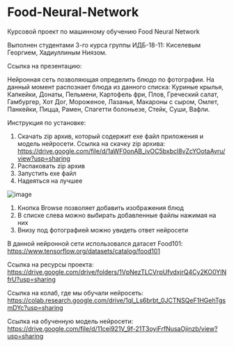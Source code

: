 # Food-Neural-Network
Курсовой проект по машинному обучению Food Neural Network

Выполнен студентами 3-го курса группы ИДБ-18-11: Киселевым Георгием, Хадиуллиным Ниязом.

Ссылка на презентацию: 

Нейронная сеть позволяющая определить блюдо по фотографии. На данный момент распознает блюда из данного списка: Куриные крылья, Капкейки, Донаты, Пельмени, Картофель фри, Плов, Греческий салат, Гамбургер, Хот Дог, Мороженое, Лазанья, Макароны с сыром, Омлет, Панкейки, Пицца, Рамен, Спагетти болоньезе, Стейк, Суши, Вафли.

Инструкция по установке:
1. Скачать zip архив, который содержит exe файл приложения и модель нейросети.
Ссылка на скачку zip архива: https://drive.google.com/file/d/1aWF0onAB_ivOC5bxbcl8vZcYOotaAvru/view?usp=sharing
2. Распаковать zip архив
3. Запустить exe файл
4. Надеяться на лучшее


![image](https://user-images.githubusercontent.com/48309562/121598732-c7002c00-ca4a-11eb-83c4-c3c213b7a76f.png)

1. Кнопка Browse позволяет добавить изображения блюд
2. В списке слева можно выбирать добавленные файлы нажимая на них
3. Внизу под фотографией можно увидеть ответ нейросети

В данной нейронной сети использовался датасет Food101:
https://www.tensorflow.org/datasets/catalog/food101

Ссылка на ресурсы проекта:
https://drive.google.com/drive/folders/1VpNezTLCVrpUfvdxjrQ4Cy2KO0YlNfrU?usp=sharing

Ссылка на колаб, где мы обучали нейросеть: 
https://colab.research.google.com/drive/1ql_Ls6brbt_0JCTNSQeF1HGehTgsmDYc?usp=sharing

Ссылка на обученную модель нейросети: 
https://drive.google.com/file/d/11cei921V_9f-21T3oyiFrfNusaOjinzb/view?usp=sharing
